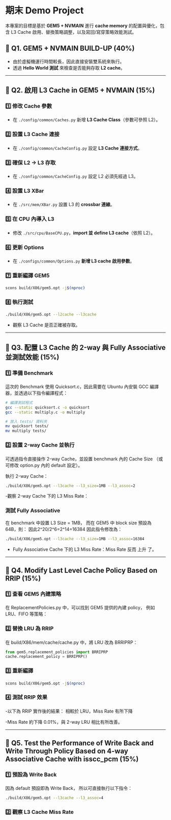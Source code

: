 # **期末 Demo Project**

本專案的目標是基於 **GEM5 + NVMAIN** 進行 **cache memory** 的配置與優化，包含 L3 Cache 啟用、替換策略調整，以及寫回/寫穿策略效能測試。

## **📌 Q1. GEM5 + NVMAIN BUILD-UP (40%)**
- 由於虛擬機運行時間較長，因此直接安裝雙系統來執行。
- 透過 **Hello World 測試** 來檢查是否能夠存取 **L2 cache**。

---

## **📌 Q2. 啟用 L3 Cache in GEM5 + NVMAIN (15%)**
### **1️⃣ 修改 Cache 參數**
- 在 `./config/common/Caches.py` 新增 **L3 Cache Class**（參數可參照 L2）。

### **2️⃣ 設置 L3 Cache 連接**
- 在 `./config/common/CacheConfig.py` 設定 **L3 Cache 連接方式**。

### **3️⃣ 確保 L2 → L3 存取**
- 在 `./config/common/CacheConfig.py` 設定 L2 必須先經過 L3。

### **4️⃣ 設置 L3 XBar**
- 在 `./src/mem/XBar.py` 設置 L3 的 **crossbar 連線**。

### **5️⃣ 在 CPU 內導入 L3**
- 修改 `./src/cpu/BaseCPU.py`，**import 並 define L3 cache**（依照 L2）。

### **6️⃣ 更新 Options**
- 在 `./configs/common/Options.py` **新增 L3 cache 啟用參數**。

### **7️⃣ 重新編譯 GEM5**
```sh
scons build/X86/gem5.opt -j$(nproc)
```

### **8️⃣ 執行測試**
```sh
./build/X86/gem5.opt --l2cache --l3cache
```
- 觀察 L3 Cache 是否正確被存取。

---

## **📌 Q3. 配置 L3 Cache 的 2-way 與 Fully Associative 並測試效能 (15%)**
### **1️⃣ 準備 Benchmark**
這次的 Benchmark 使用 Quicksort.c，因此需要在 Ubuntu 內安裝 GCC 編譯器，並透過以下指令編譯程式：
```sh
# 編譯測試程式
gcc --static quicksort.c -o quicksort
gcc --static multiply.c -o multiply

# 放入 tests/ 資料夾
mv quicksort tests/
mv multiply tests/
```

### **2️⃣ 設置 2-way Cache 並執行**
可透過指令直接操作 2-way Cache，並設置 benchmark 內的 Cache Size
（或可修改 option.py 內的 default 設定）。

執行 2-way Cache：
```sh
./build/X86/gem5.opt --l3cache --l3_size=1MB --l3_assoc=2
```
-觀察 2-way Cache 下的 L3 Miss Rate：

### **測試 Fully Associative**
在 benchmark 中設置 L3 Size = 1MB，
而在 GEM5 中 block size 預設為 64B，則：
因此2^20/2^6=2^14=16384
因此指令修改為：
```sh
./build/X86/gem5.opt --l3cache --l3_size=1MB --l3_assoc=16384
```
- Fully Associative Cache 下的 L3 Miss Rate：Miss Rate 反而 上升 了。


---

## **📌 Q4. Modify Last Level Cache Policy Based on RRIP (15%)**
### **1️⃣ 查看 GEM5 內建策略**
在 ReplacementPolicies.py 中，可以找到 GEM5 提供的內建 policy，
例如 LRU、FIFO 等策略：

### **2️⃣ 替換 LRU 為 RRIP**
在 build/X86/mem/cache/cache.py 中，將 LRU 改為 BRRIPRP：

```python
from gem5.replacement_policies import BRRIPRP
cache.replacement_policy = BRRIPRP()
```

### **3️⃣ 重新編譯**
```sh
scons build/X86/gem5.opt -j$(nproc)
```

### **4️⃣ 測試 RRIP 效果**
-以下為 RRIP 實作後的結果：
相較於 LRU，Miss Rate 有所下降

-Miss Rate 約下降 0.01%，與 2-way LRU 相比有所改善。

---

## **📌 Q5. Test the Performance of Write Back and Write Through Policy Based on 4-way Associative Cache with isscc_pcm (15%)**

### **1️⃣ 預設為 Write Back**
因為 default 預設即為 Write Back，
所以可直接執行以下指令：
```sh
./build/X86/gem5.opt --l3cache --l3_assoc=4
```

### **2️⃣ 觀察 L3 Cache Miss Rate**

